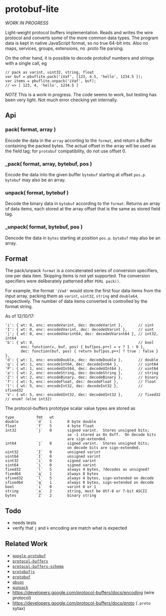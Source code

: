 protobuf-lite
=============

_WORK IN PROGRESS_

Light-weight protocol buffers implementation.  Reads and writes the wire protocol and
converts some of the more common data types.  The program data is kept in native
JavaScript format, so no true 64-bit ints. Also no maps, services, groups, extensions,
no .proto file parsing.

On the other hand, it is possible to decode protobuf numbers and strings with a single
call, eg

    // pack as varint, uint32, string, float
    var buf = pbuflite.pack('iVaf', [123, 4.5, 'hello', 1234.5 ]);
    var items = pbuflite.unpack('iVaf', buf);
    // => [ 123, 4, 'hello', 1234.5 ]

*NOTE* This is a work in progress.  The code seems to work, but testing has been very
light.  Not much error checking yet internally.


Api
---

### pack( format, array )

Encode the data in the `array` accorting to the `format`, and return
a Buffer containing the packed bytes.  The actual offset in the array
will be used as the field tag; for `protobuf` compatibility, do not use
offset 0.

### _pack( format, array, bytebuf, pos )

Encode the data into the given buffer `bytebuf` starting at offset `pos.p`.
`bytebuf` may also be an array.

### unpack( format, bytebuf )

Decode the binary data in `bytebuf` according to the `format`.
Returns an array of data items, each stored at the array offset that is the
same as stored field tag.

### _unpack( format, bytebuf, pos )

Dencode the data in `bytes` starting at position `pos.p`.
`bytebuf` may also be an array.


Format
------

The pack/unpack `format` is a concatenated series of conversion specifiers, one per
data item.  Skipping items is not yet supported.  The conversion specifiers were
deliberately patterned after `PERL pack()`.

For example, the format `'iVad'` would store the first four data items from the input
array, packing them as `varint`, `uint32`, `string` and `double64`, respectively.
The number of data items converted is controlled by the format string.

As of 12/10/17:

    'i': { wt: 0, enc: encodeVarint, dec: decodeVarint },       // sint
    'I': { wt: 0, enc: encodeUVarint, dec: decodeUVarint },     // uint
    'j'; { wt: 0, enc: encodeUVarint64, dec: decodeUVarint64 }, // int32, int64
    'b': { wt: 0,                                               // bool
           enc: function(v, buf, pos) { buf[pos.p++] = v ? 1 : 0 },
           dec: function(buf, pos) { return buf[pos.p++] ? true : false } },
    'd': { wt: 1, enc: encodeDouble, dec: decodeDouble },       // double
    'q': { wt: 1, enc: encodeInt64, dec: decodeInt64 },         // sint64
    'P': { wt: 1, enc: encodeUInt64, dec: decodeUInt64 },       // uint64
    'a': { wt: 2, enc: encodeString, dec: decodeString },       // string
    'Z': { wt: 2, enc: encodeBinary, dec: decodeBinary },       // binary
    'f': { wt: 5, enc: encodeFloat, dec: decodeFloat },         // float
    'l': { wt: 5, enc: encodeInt32, dec: decodeInt32 },         // sfixed32
    'V': { wt: 5, enc: encodeUInt32, dec: decodeUInt32 },       // fixed32
    // enum? (else int32)

The protocol-buffers prototype scalar value types are stored as

    type          fmt   wt      
    double        `d`   1       8 byte double
    float         `f`   5       4 byte float
    int32         `j`   0       signed varint.  Stores unsigned bits;
                                ie -1 stored as 8x 0xff.  On decode bits
                                are sign-extended.
    int64         `j`   0       signed varint.  Stores unsigned bits;
                                on decode bits are sign-extended.
    uint32        `I`   0       unsigned varint
    uint64        `I`   0       unsigned varint
    sint32        `i`   0       signed varint
    sint64        `i`   0       signed varint
    fixed32       `l`   5       always 4 bytes, ?decodes as unsigned?
    fixed64       `q`   1       always 8 bytes
    sfixed32      `l`   5       always 4 bytes, sign-extended on decode
    sfixed64      `q`   1       always 8 bytes, sign-extended on decode
    bool          `i`   0       varint 0 or 1
    string        `a`   2       string, must be Utf-8 or 7-bit ASCII
    bytes         `Z`   2       binary string


Todo
----

- needs tests
- verify that `j` and `k` encoding are match what is expected


Related Work
------------

- [`google-protobuf`](https://npmjs.com/package/google-protobuf)
- [`protocol-buffers`](https://npmjs.com/package/protocol-buffers)
- [`protocol-buffers-schema`](https://npmjs.com/package/protocol-buffers-schema)
- [`protobufjs`](https://npmjs.com/package/protobufjs)
- [`protobuf`](https://npmjs.com/package/protobuf)
- [`qbson`](https://github.com/andrasq/node-qbson)
- [`qunpack`](https://npmjs.com/package/qunpack)
- https://developers.google.com/protocol-buffers/docs/encoding (wire protocol)
- https://developers.google.com/protocol-buffers/docs/proto (`.proto` sytax)
